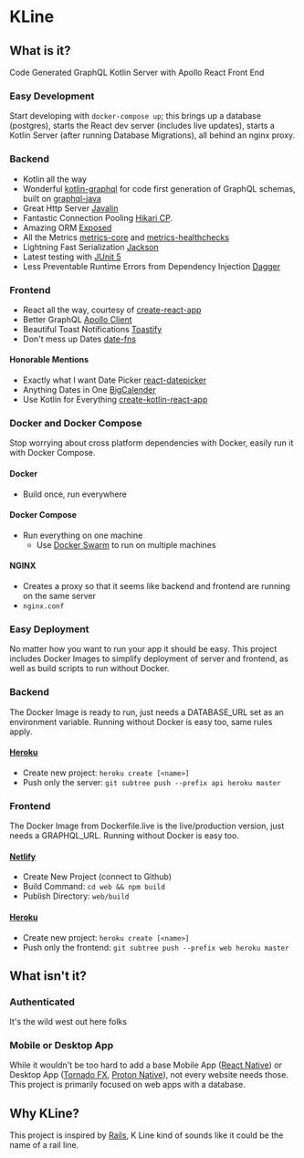 # KLine

## What is it?

Code Generated GraphQL Kotlin Server with Apollo React Front End

### Easy Development
Start developing with ```docker-compose up```; this brings up a database (postgres), 
starts the React dev server (includes live updates), 
starts a Kotlin Server (after running Database Migrations), all behind an nginx proxy.

### Backend
- Kotlin all the way
- Wonderful [kotlin-graphql]() for code first generation of GraphQL schemas, built on [graphql-java]()
- Great Http Server [Javalin]()
- Fantastic Connection Pooling [Hikari CP]().
- Amazing ORM [Exposed]()
- All the Metrics [metrics-core]() and [metrics-healthchecks]()
- Lightning Fast Serialization [Jackson]()
- Latest testing with [JUnit 5]()
- Less Preventable Runtime Errors from Dependency Injection [Dagger]()

### Frontend
- React all the way, courtesy of [create-react-app]()
- Better GraphQL [Apollo Client]()
- Beautiful Toast Notifications [Toastify]()
- Don't mess up Dates [date-fns]()

#### Honorable Mentions
- Exactly what I want Date Picker [react-datepicker]()
- Anything Dates in One [BigCalender]()
- Use Kotlin for Everything [create-kotlin-react-app]()

### Docker and Docker Compose
Stop worrying about cross platform dependencies with Docker, easily run it with Docker Compose.

#### Docker
- Build once, run everywhere

#### Docker Compose
- Run everything on one machine
    - Use [Docker Swarm]() to run on multiple machines

#### NGINX
- Creates a proxy so that it seems like backend and frontend are running on the same server
- ```nginx.conf```

### Easy Deployment
No matter how you want to run your app it should be easy. This project includes Docker Images to simplify deployment of
server and frontend, as well as build scripts to run without Docker. 

### Backend
The Docker Image is ready to run, just needs a DATABASE_URL set as an environment variable. 
Running without Docker is easy too, same rules apply.

#### [Heroku](https://www.heroku.com/)
- Create new project: ```heroku create [<name>]```
- Push only the server: ```git subtree push --prefix api heroku master```

### Frontend
The Docker Image from Dockerfile.live is the live/production version, just needs a GRAPHQL_URL. 
Running without Docker is easy too.

#### [Netlify](https://www.netlify.com/)
- Create New Project (connect to Github)
- Build Command: ```cd web && npm build``` 
- Publish Directory: ```web/build```

#### [Heroku](https://www.heroku.com/)
- Create new project: ```heroku create [<name>]```
- Push only the frontend: ```git subtree push --prefix web heroku master```

## What isn't it?

### Authenticated
It's the wild west out here folks

### Mobile or Desktop App
While it wouldn't be too hard to add a base Mobile App ([React Native]()) or Desktop App ([Tornado FX](), [Proton Native]()), 
not every website needs those. This project is primarily focused on web apps with a database.

## Why KLine?
This project is inspired by [Rails](), K Line kind of sounds like it could be the name of a rail line.